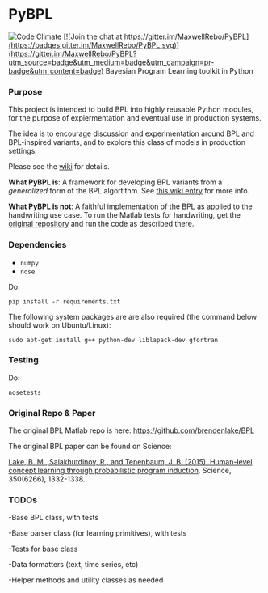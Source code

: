 # PyBPL
[![Code Climate](https://codeclimate.com/github/MaxwellRebo/PyBPL/badges/gpa.svg)](https://codeclimate.com/github/MaxwellRebo/PyBPL)
[![Join the chat at https://gitter.im/MaxwellRebo/PyBPL](https://badges.gitter.im/MaxwellRebo/PyBPL.svg)](https://gitter.im/MaxwellRebo/PyBPL?utm_source=badge&utm_medium=badge&utm_campaign=pr-badge&utm_content=badge)
Bayesian Program Learning toolkit in Python

### Purpose

This project is intended to build BPL into highly reusable Python modules, for the purpose of expiermentation and eventual use in production systems. 

The idea is to encourage discussion and experimentation around BPL and BPL-inspired variants, and to explore this class of models in production settings.

Please see the [wiki](https://github.com/MaxwellRebo/PyBPL/wiki) for details.

**What PyBPL is**: A framework for developing BPL variants from a *generalized* form of the BPL algortithm. See [this wiki entry](https://github.com/MaxwellRebo/PyBPL/wiki/Generalizing-BPL) for more info.

**What PyBPL is not**: A faithful implementation of the BPL as applied to the handwriting use case. To run the Matlab tests for handwriting, get the [original repository](https://github.com/brendenlake/BPL) and run the code as described there.


### Dependencies
* `numpy`
* `nose`

Do:

```
pip install -r requirements.txt
```

The following system packages are are also required (the command below should work on Ubuntu/Linux):

`sudo apt-get install g++ python-dev liblapack-dev gfortran`

### Testing

Do:
```
nosetests
```

### Original Repo & Paper
The original BPL Matlab repo is here: https://github.com/brendenlake/BPL

The original BPL paper can be found on Science:

[Lake, B. M., Salakhutdinov, R., and Tenenbaum, J. B. (2015). Human-level concept learning through probabilistic program induction](http://www.sciencemag.org/content/350/6266/1332.abstract). Science, 350(6266), 1332-1338.


### TODOs
-Base BPL class, with tests

-Base parser class (for learning primitives), with tests

-Tests for base class

-Data formatters (text, time series, etc)

-Helper methods and utility classes as needed
